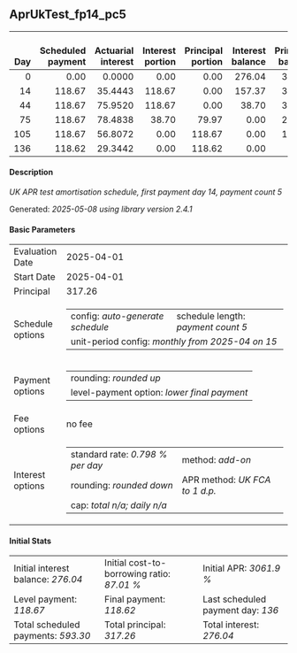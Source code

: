 <h2>AprUkTest_fp14_pc5</h2>
<table>
    <thead style="vertical-align: bottom;">
        <th style="text-align: right;">Day</th>
        <th style="text-align: right;">Scheduled payment</th>
        <th style="text-align: right;">Actuarial interest</th>
        <th style="text-align: right;">Interest portion</th>
        <th style="text-align: right;">Principal portion</th>
        <th style="text-align: right;">Interest balance</th>
        <th style="text-align: right;">Principal balance</th>
        <th style="text-align: right;">Total actuarial interest</th>
        <th style="text-align: right;">Total interest</th>
        <th style="text-align: right;">Total principal</th>
    </thead>
    <tr style="text-align: right;">
        <td class="ci00">0</td>
        <td class="ci01" style="white-space: nowrap;">0.00</td>
        <td class="ci02">0.0000</td>
        <td class="ci03">0.00</td>
        <td class="ci04">0.00</td>
        <td class="ci05">276.04</td>
        <td class="ci06">317.26</td>
        <td class="ci07">0.0000</td>
        <td class="ci08">0.00</td>
        <td class="ci09">0.00</td>
    </tr>
    <tr style="text-align: right;">
        <td class="ci00">14</td>
        <td class="ci01" style="white-space: nowrap;">118.67</td>
        <td class="ci02">35.4443</td>
        <td class="ci03">118.67</td>
        <td class="ci04">0.00</td>
        <td class="ci05">157.37</td>
        <td class="ci06">317.26</td>
        <td class="ci07">35.4443</td>
        <td class="ci08">118.67</td>
        <td class="ci09">0.00</td>
    </tr>
    <tr style="text-align: right;">
        <td class="ci00">44</td>
        <td class="ci01" style="white-space: nowrap;">118.67</td>
        <td class="ci02">75.9520</td>
        <td class="ci03">118.67</td>
        <td class="ci04">0.00</td>
        <td class="ci05">38.70</td>
        <td class="ci06">317.26</td>
        <td class="ci07">111.3963</td>
        <td class="ci08">237.34</td>
        <td class="ci09">0.00</td>
    </tr>
    <tr style="text-align: right;">
        <td class="ci00">75</td>
        <td class="ci01" style="white-space: nowrap;">118.67</td>
        <td class="ci02">78.4838</td>
        <td class="ci03">38.70</td>
        <td class="ci04">79.97</td>
        <td class="ci05">0.00</td>
        <td class="ci06">237.29</td>
        <td class="ci07">189.8801</td>
        <td class="ci08">276.04</td>
        <td class="ci09">79.97</td>
    </tr>
    <tr style="text-align: right;">
        <td class="ci00">105</td>
        <td class="ci01" style="white-space: nowrap;">118.67</td>
        <td class="ci02">56.8072</td>
        <td class="ci03">0.00</td>
        <td class="ci04">118.67</td>
        <td class="ci05">0.00</td>
        <td class="ci06">118.62</td>
        <td class="ci07">246.6873</td>
        <td class="ci08">276.04</td>
        <td class="ci09">198.64</td>
    </tr>
    <tr style="text-align: right;">
        <td class="ci00">136</td>
        <td class="ci01" style="white-space: nowrap;">118.62</td>
        <td class="ci02">29.3442</td>
        <td class="ci03">0.00</td>
        <td class="ci04">118.62</td>
        <td class="ci05">0.00</td>
        <td class="ci06">0.00</td>
        <td class="ci07">276.0316</td>
        <td class="ci08">276.04</td>
        <td class="ci09">317.26</td>
    </tr>
</table>
<h4>Description</h4>
<p><i>UK APR test amortisation schedule, first payment day 14, payment count 5</i></p>
<p>Generated: <i>2025-05-08 using library version 2.4.1</i></p>
<h4>Basic Parameters</h4>
<table>
    <tr>
        <td>Evaluation Date</td>
        <td>2025-04-01</td>
    </tr>
    <tr>
        <td>Start Date</td>
        <td>2025-04-01</td>
    </tr>
    <tr>
        <td>Principal</td>
        <td>317.26</td>
    </tr>
    <tr>
        <td>Schedule options</td>
        <td>
            <table>
                <tr>
                    <td>config: <i>auto-generate schedule</i></td>
                    <td>schedule length: <i><i>payment count</i> 5</i></td>
                </tr>
                <tr>
                    <td colspan="2" style="white-space: nowrap;">unit-period config: <i>monthly from 2025-04 on 15</i></td>
                </tr>
            </table>
        </td>
    </tr>
    <tr>
        <td>Payment options</td>
        <td>
            <table>
                <tr>
                    <td>rounding: <i>rounded up</i></td>
                </tr>
                <tr>
                    <td>level-payment option: <i>lower&nbsp;final&nbsp;payment</i></td>
                </tr>
            </table>
        </td>
    </tr>
    <tr>
        <td>Fee options</td>
        <td>no fee
        </td>
    </tr>
    <tr>
        <td>Interest options</td>
        <td>
            <table>
                <tr>
                    <td>standard rate: <i>0.798 % per day</i></td>
                    <td>method: <i>add-on</i></td>
                </tr>
                <tr>
                    <td>rounding: <i>rounded down</i></td>
                    <td>APR method: <i>UK FCA to 1 d.p.</i></td>
                </tr>
                <tr>
                    <td colspan="2">cap: <i>total <i>n/a</i>; daily <i>n/a</i></td>
                </tr>
            </table>
        </td>
    </tr>
</table>
<h4>Initial Stats</h4>
<table>
    <tr>
        <td>Initial interest balance: <i>276.04</i></td>
        <td>Initial cost-to-borrowing ratio: <i>87.01 %</i></td>
        <td>Initial APR: <i>3061.9 %</i></td>
    </tr>
    <tr>
        <td>Level payment: <i>118.67</i></td>
        <td>Final payment: <i>118.62</i></td>
        <td>Last scheduled payment day: <i>136</i></td>
    </tr>
    <tr>
        <td>Total scheduled payments: <i>593.30</i></td>
        <td>Total principal: <i>317.26</i></td>
        <td>Total interest: <i>276.04</i></td>
    </tr>
</table>